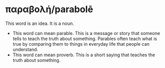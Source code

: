# παραβολή/parabolē
This word is an idea. It is a noun.

* This word can mean parable. This is a message or story that someone tells to teach the truth about something. Parables often teach what is true by comparing them to things in everyday life that people can understand.
* This word can mean proverb. This is a short saying that teaches the truth about something. 

